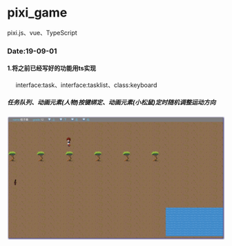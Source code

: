# pixi_game
pixi.js、vue、TypeScript




### Date:19-09-01      
#### 1.将之前已经写好的功能用ts实现
&nbsp;&nbsp;&nbsp;&nbsp; interface:task、interface:tasklist、class:keyboard
  ##### 任务队列、动画元素(人物)按键绑定、动画元素(小松鼠)定时随机调整运动方向

![avatar](/public/quickphoto/190901.jpeg)
